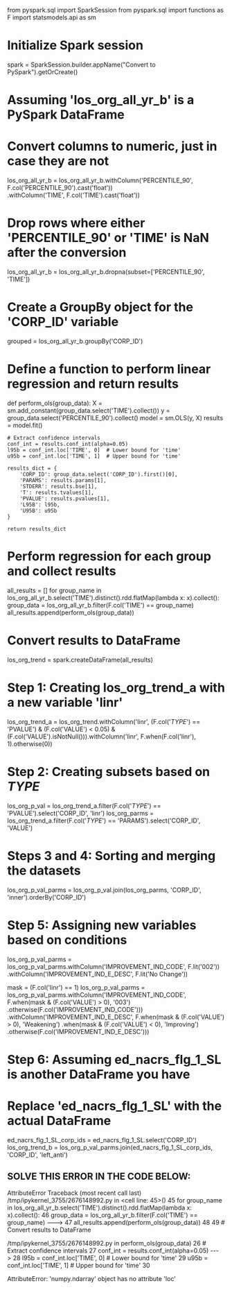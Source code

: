 from pyspark.sql import SparkSession
from pyspark.sql import functions as F
import statsmodels.api as sm

# Initialize Spark session
spark = SparkSession.builder.appName("Convert to PySpark").getOrCreate()

# Assuming 'los_org_all_yr_b' is a PySpark DataFrame
# Convert columns to numeric, just in case they are not
los_org_all_yr_b = los_org_all_yr_b.withColumn('PERCENTILE_90', F.col('PERCENTILE_90').cast('float')) \
                                   .withColumn('TIME', F.col('TIME').cast('float'))

# Drop rows where either 'PERCENTILE_90' or 'TIME' is NaN after the conversion
los_org_all_yr_b = los_org_all_yr_b.dropna(subset=['PERCENTILE_90', 'TIME'])

# Create a GroupBy object for the 'CORP_ID' variable
grouped = los_org_all_yr_b.groupBy('CORP_ID')

# Define a function to perform linear regression and return results
def perform_ols(group_data):
    X = sm.add_constant(group_data.select('TIME').collect())
    y = group_data.select('PERCENTILE_90').collect()
    model = sm.OLS(y, X)
    results = model.fit()
    
    # Extract confidence intervals
    conf_int = results.conf_int(alpha=0.05)
    l95b = conf_int.loc['TIME', 0]  # Lower bound for 'time'
    u95b = conf_int.loc['TIME', 1]  # Upper bound for 'time'

    results_dict = {
        'CORP_ID': group_data.select('CORP_ID').first()[0],
        'PARAMS': results.params[1],
        'STDERR': results.bse[1],
        'T': results.tvalues[1],
        'PVALUE': results.pvalues[1],
        'L95B': l95b,
        'U95B': u95b
    }

    return results_dict

# Perform regression for each group and collect results
all_results = []
for group_name in los_org_all_yr_b.select('TIME').distinct().rdd.flatMap(lambda x: x).collect():
    group_data = los_org_all_yr_b.filter(F.col('TIME') == group_name)
    all_results.append(perform_ols(group_data))

# Convert results to DataFrame
los_org_trend = spark.createDataFrame(all_results)

# Step 1: Creating los_org_trend_a with a new variable 'linr'
los_org_trend_a = los_org_trend.withColumn('linr', 
                                           (F.col('_TYPE_') == 'PVALUE') & 
                                           (F.col('VALUE') < 0.05) & 
                                           (F.col('VALUE').isNotNull())).withColumn('linr', F.when(F.col('linr'), 1).otherwise(0))

# Step 2: Creating subsets based on _TYPE_
los_org_p_val = los_org_trend_a.filter(F.col('_TYPE_') == 'PVALUE').select('CORP_ID', 'linr')
los_org_parms = los_org_trend_a.filter(F.col('_TYPE_') == 'PARAMS').select('CORP_ID', 'VALUE')

# Steps 3 and 4: Sorting and merging the datasets
los_org_p_val_parms = los_org_p_val.join(los_org_parms, 'CORP_ID', 'inner').orderBy('CORP_ID')

# Step 5: Assigning new variables based on conditions
los_org_p_val_parms = los_org_p_val_parms.withColumn('IMPROVEMENT_IND_CODE', F.lit('002')) \
                                         .withColumn('IMPROVEMENT_IND_E_DESC', F.lit('No Change'))

mask = (F.col('linr') == 1)
los_org_p_val_parms = los_org_p_val_parms.withColumn('IMPROVEMENT_IND_CODE', 
                                                     F.when(mask & (F.col('VALUE') > 0), '003')
                                                     .otherwise(F.col('IMPROVEMENT_IND_CODE'))) \
                                         .withColumn('IMPROVEMENT_IND_E_DESC', 
                                                     F.when(mask & (F.col('VALUE') > 0), 'Weakening')
                                                     .when(mask & (F.col('VALUE') < 0), 'Improving')
                                                     .otherwise(F.col('IMPROVEMENT_IND_E_DESC')))

# Step 6: Assuming ed_nacrs_flg_1_SL is another DataFrame you have
# Replace 'ed_nacrs_flg_1_SL' with the actual DataFrame
ed_nacrs_flg_1_SL_corp_ids = ed_nacrs_flg_1_SL.select('CORP_ID')
los_org_trend_b = los_org_p_val_parms.join(ed_nacrs_flg_1_SL_corp_ids, 'CORP_ID', 'left_anti')

SOLVE THIS ERROR IN THE CODE BELOW: 
---------------------------------------------------------------------------
AttributeError                            Traceback (most recent call last)
/tmp/ipykernel_3755/2676148992.py in <cell line: 45>()
     45 for group_name in los_org_all_yr_b.select('TIME').distinct().rdd.flatMap(lambda x: x).collect():
     46     group_data = los_org_all_yr_b.filter(F.col('TIME') == group_name)
---> 47     all_results.append(perform_ols(group_data))
     48 
     49 # Convert results to DataFrame

/tmp/ipykernel_3755/2676148992.py in perform_ols(group_data)
     26     # Extract confidence intervals
     27     conf_int = results.conf_int(alpha=0.05)
---> 28     l95b = conf_int.loc['TIME', 0]  # Lower bound for 'time'
     29     u95b = conf_int.loc['TIME', 1]  # Upper bound for 'time'
     30 

AttributeError: 'numpy.ndarray' object has no attribute 'loc'
